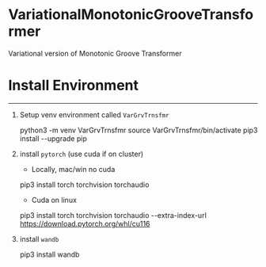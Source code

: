 # VariationalMonotonicGrooveTransformer
Variational version of Monotonic Groove Transformer


# Install Environment

----

1. Setup venv environment called `VarGrvTrnsfmr`


    python3 -m venv VarGrvTrnsfmr
    source VarGrvTrnsfmr/bin/activate
    pip3 install --upgrade pip

2. install `pytorch` (use cuda if on cluster)


   - Locally, mac/win no cuda 

    pip3 install torch torchvision torchaudio


   - Cuda on linux
  
    pip3 install torch torchvision torchaudio --extra-index-url https://download.pytorch.org/whl/cu116


3. install `wandb`


    pip3 install wandb
